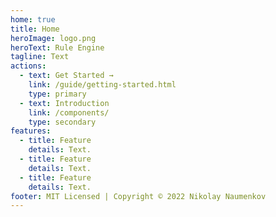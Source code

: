 ```yaml
---
home: true
title: Home
heroImage: logo.png
heroText: Rule Engine
tagline: Text
actions:
  - text: Get Started →
    link: /guide/getting-started.html
    type: primary
  - text: Introduction
    link: /components/
    type: secondary
features:
  - title: Feature
    details: Text.
  - title: Feature
    details: Text.
  - title: Feature
    details: Text.
footer: MIT Licensed | Copyright © 2022 Nikolay Naumenkov
---
```

